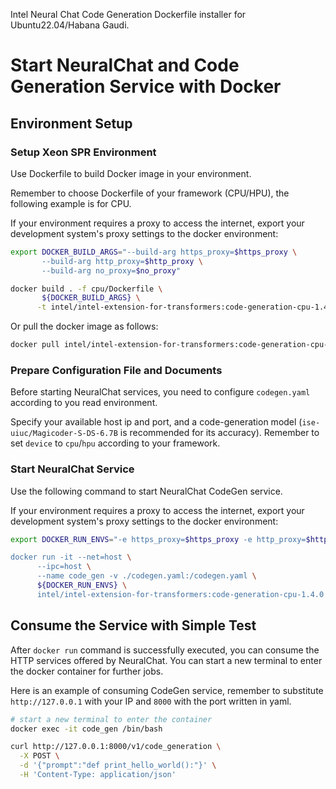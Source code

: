 Intel Neural Chat Code Generation Dockerfile installer for Ubuntu22.04/Habana Gaudi.

# Start NeuralChat and Code Generation Service with Docker

## Environment Setup

### Setup Xeon SPR Environment
Use Dockerfile to build Docker image in your environment.

Remember to choose Dockerfile of your framework (CPU/HPU), the following example is for CPU.

If your environment requires a proxy to access the internet, export your development system's proxy settings to the docker environment:

```bash
export DOCKER_BUILD_ARGS="--build-arg https_proxy=$https_proxy \
       --build-arg http_proxy=$http_proxy \
       --build-arg no_proxy=$no_proxy"

docker build . -f cpu/Dockerfile \
       ${DOCKER_BUILD_ARGS} \
      -t intel/intel-extension-for-transformers:code-generation-cpu-1.4.0
```  
Or pull the docker image as follows:

```bash
docker pull intel/intel-extension-for-transformers:code-generation-cpu-1.4.0
```

### Prepare Configuration File and Documents
Before starting NeuralChat services, you need to configure `codegen.yaml` according to you read environment.


Specify your available host ip and port, and a code-generation model (`ise-uiuc/Magicoder-S-DS-6.7B` is recommended for its accuracy). Remember to set `device` to `cpu`/`hpu` according to your framework.


### Start NeuralChat Service
Use the following command to start NeuralChat CodeGen service.

If your environment requires a proxy to access the internet, export your development system's proxy settings to the docker environment:

```bash
export DOCKER_RUN_ENVS="-e https_proxy=$https_proxy -e http_proxy=$http_proxy -e no_proxy="localhost,127.0.0.1"

docker run -it --net=host \
      --ipc=host \
      --name code_gen -v ./codegen.yaml:/codegen.yaml \
      ${DOCKER_RUN_ENVS} \
      intel/intel-extension-for-transformers:code-generation-cpu-1.4.0
```

## Consume the Service with Simple Test
After `docker run` command is successfully executed, you can consume the HTTP services offered by NeuralChat. You can start a new terminal to enter the docker container for further jobs.

Here is an example of consuming CodeGen service, remember to substitute `http://127.0.0.1` with your IP and `8000` with the port written in yaml.

```bash
# start a new terminal to enter the container
docker exec -it code_gen /bin/bash

curl http://127.0.0.1:8000/v1/code_generation \
  -X POST \
  -d '{"prompt":"def print_hello_world():"}' \
  -H 'Content-Type: application/json'
```
